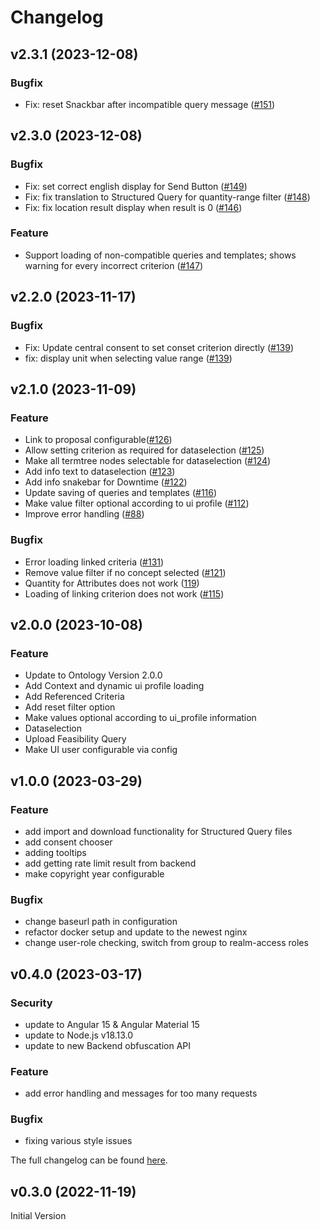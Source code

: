 # Changelog

## v2.3.1 (2023-12-08)

### Bugfix
* Fix: reset Snackbar after incompatible query message ([#151](https://github.com/medizininformatik-initiative/feasibility-gui/pull/151))


## v2.3.0 (2023-12-08)

### Bugfix
* Fix: set correct english display for Send Button ([#149](https://github.com/medizininformatik-initiative/feasibility-gui/pull/149))
* Fix: fix translation to Structured Query for quantity-range filter ([#148](https://github.com/medizininformatik-initiative/feasibility-gui/pull/148))
* Fix: fix location result display when result is 0 ([#146](https://github.com/medizininformatik-initiative/feasibility-gui/pull/146))

### Feature
* Support loading of non-compatible queries and templates; shows warning for every incorrect criterion ([#147](https://github.com/medizininformatik-initiative/feasibility-gui/pull/147))


## v2.2.0 (2023-11-17)

### Bugfix
* Fix: Update central consent to set conset criterion directly ([#139](https://github.com/medizininformatik-initiative/feasibility-gui/pull/138))
* fix: display unit when selecting value range ([#139](https://github.com/medizininformatik-initiative/feasibility-gui/pull/139))


## v2.1.0 (2023-11-09)

### Feature
* Link to proposal configurable([#126](https://github.com/medizininformatik-initiative/feasibility-gui/issues/126))
* Allow setting criterion as required for dataselection ([#125](https://github.com/medizininformatik-initiative/feasibility-gui/issues/125))
* Make all termtree nodes selectable for dataselection ([#124](https://github.com/medizininformatik-initiative/feasibility-gui/issues/124))
* Add info text to dataselection ([#123](https://github.com/medizininformatik-initiative/feasibility-gui/issues/123))
* Add info snakebar for Downtime ([#122](https://github.com/medizininformatik-initiative/feasibility-gui/issues/122))
* Update saving of queries and templates ([#116](https://github.com/medizininformatik-initiative/feasibility-gui/issues/116))
* Make value filter optional according to ui profile ([#112](https://github.com/medizininformatik-initiative/feasibility-gui/issues/112))
* Improve error handling ([#88](https://github.com/medizininformatik-initiative/feasibility-gui/issues/88))

### Bugfix
* Error loading linked criteria ([#131](https://github.com/medizininformatik-initiative/feasibility-gui/issues/131))
* Remove value filter if no concept selected ([#121](https://github.com/medizininformatik-initiative/feasibility-gui/issues/121))
* Quantity for Attributes does not work ([119](https://github.com/medizininformatik-initiative/feasibility-gui/issues/119))
* Loading of linking criterion does not work ([#115](https://github.com/medizininformatik-initiative/feasibility-gui/issues/115))

## v2.0.0 (2023-10-08)

### Feature
* Update to Ontology Version 2.0.0
* Add Context and dynamic ui profile loading
* Add Referenced Criteria
* Add reset filter option
* Make values optional according to ui_profile information
* Dataselection
* Upload Feasibility Query
* Make UI user configurable via config

## v1.0.0 (2023-03-29)

### Feature
* add import and download functionality for Structured Query files
* add consent chooser
* adding tooltips
* add getting rate limit result from backend
* make copyright year configurable

### Bugfix
* change baseurl path in configuration
* refactor docker setup and update to the newest nginx
* change user-role checking, switch from group to realm-access roles


## v0.4.0 (2023-03-17)

### Security
* update to Angular 15 & Angular Material 15
* update to Node.js v18.13.0
* update to new Backend obfuscation API

### Feature
* add error handling and messages for too many requests

### Bugfix
* fixing various style issues

The full changelog can be found [here](https://github.com/medizininformatik-initiative/feasibility-gui/milestone/1?closed=1).


## v0.3.0 (2022-11-19)
Initial Version
